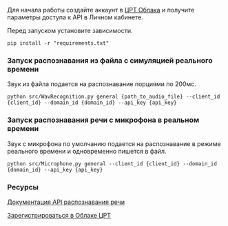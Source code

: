 Для начала работы создайте аккаунт в [ЦРТ Облака](https://cp.speechpro.com) и получите параметры доступа к API в Личном кабинете.

Перед запуском установите зависимости.

```shell
pip install -r "requirements.txt"
```

### Запуск распознавания из файла с симуляцией реального времени
Звук из файла подается на распознавание порциями по 200мс.
```shell
python src/WavRecognition.py general {path_to_audio_file} --client_id {client_id} --domain_id {domain_id} --api_key {api_key}
```

### Запуск распознавания речи с микрофона в реальном времени
Звук с микрофона по умолчанию подается на распознавание в режиме реального времени и одновременно пишется в файл.
```shell
python src/Microphone.py general --client_id {client_id} --domain_id {domain_id} --api_key {api_key}
```

### Ресурсы
[Документация API распознавания речи](https://asr.cp.speechpro.com/docs)

[Зарегистрироваться в Облаке ЦРТ](https://cp.speechpro.com/home)
